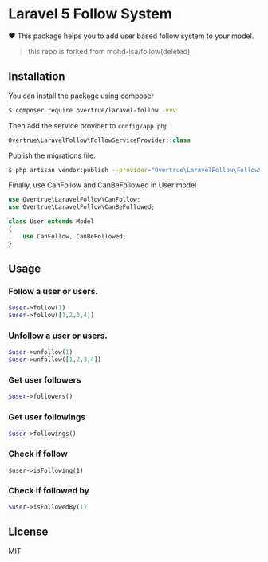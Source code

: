 # Laravel 5 Follow System

:heart: This package helps you to add user based follow system to your model.

> this repo is forked from mohd-isa/follow(deleted).

## Installation

You can install the package using composer

```sh
$ composer require overtrue/laravel-follow -vvv
```

Then add the service provider to `config/app.php`

```php
Overtrue\LaravelFollow\FollowServiceProvider::class
```

Publish the migrations file:

```sh
$ php artisan vendor:publish --provider="Overtrue\LaravelFollow\FollowServiceProvider" --tag="migrations"
```

Finally, use CanFollow and CanBeFollowed in User model

```php
use Overtrue\LaravelFollow\CanFollow;
use Overtrue\LaravelFollow\CanBeFollowed;

class User extends Model
{
    use CanFollow, CanBeFollowed;
}
```

## Usage

### Follow a user or users.

```php
$user->follow(1)
$user->follow([1,2,3,4])
```

### Unfollow a user or users.

```php
$user->unfollow(1)
$user->unfollow([1,2,3,4])
```

### Get user followers

```php
$user->followers()
```

### Get user followings

```php
$user->followings()
```

### Check if follow
```
$user->isFollowing(1)
```

### Check if followed by

```php
$user->isFollowedBy(1)
```

## License

MIT
